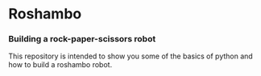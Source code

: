 # Roshambo

### Building a rock-paper-scissors robot

This repository is intended to show you some of the basics of python and how to build a roshambo robot.

